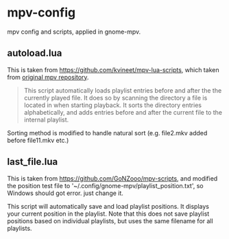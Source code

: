 # mpv-config

mpv config and scripts, applied in gnome-mpv.

## autoload.lua

This is taken from <https://github.com/kvineet/mpv-lua-scripts>, which taken from [original mpv repository](https://github.com/mpv-player/mpv/blob/master/TOOLS/lua/autoload.lua).

> This script automatically loads playlist entries before and after the the currently played file. It does so by scanning the directory a file is located in when starting playback. It sorts the directory entries alphabetically, and adds entries before and after the current file to the internal playlist.

Sorting method is modified to handle natural sort (e.g. file2.mkv added before file11.mkv etc.)

## last_file.lua

This is taken from <https://github.com/GoNZooo/mpv-scripts>, and modified the position test file to '~/.config/gnome-mpv/playlist_position.txt', so Windows should got error. just change it.

This script will automatically save and load playlist positions. It displays your current position in the playlist. Note that this does not save playlist positions based on individual playlists, but uses the same filename for all playlists.

